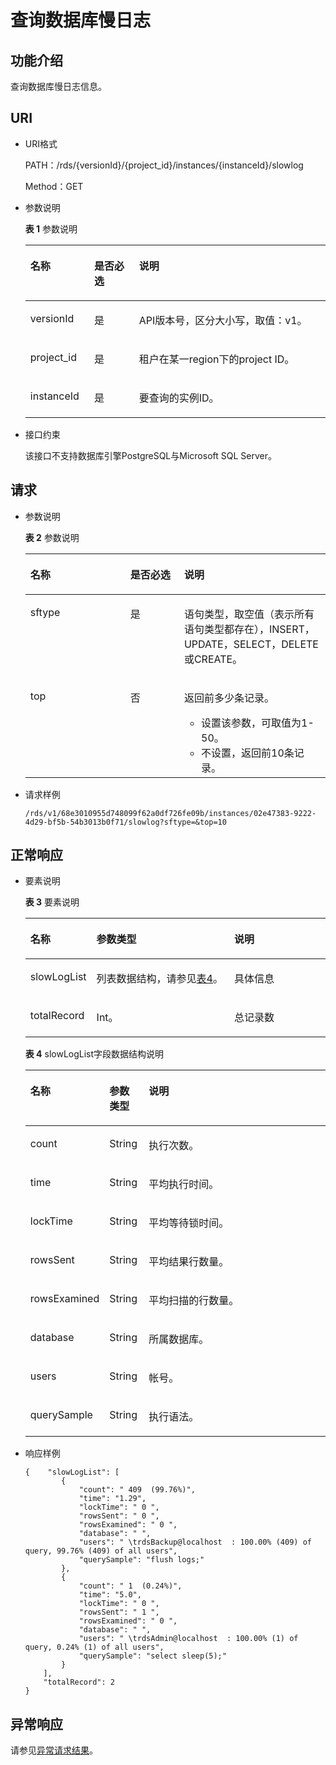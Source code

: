# 查询数据库慢日志<a name="zh-cn_topic_0037147511"></a>

## 功能介绍<a name="section61759636"></a>

查询数据库慢日志信息。

## URI<a name="section18965813"></a>

-   URI格式

    PATH：/rds/\{versionId\}/\{project\_id\}/instances/\{instanceId\}/slowlog

    Method：GET

-   参数说明

    **表 1**  参数说明

    <a name="table58427690"></a>
    <table><thead align="left"><tr id="row1482002"><th class="cellrowborder" valign="top" width="21.3%" id="mcps1.2.4.1.1"><p id="p52933326"><a name="p52933326"></a><a name="p52933326"></a>名称</p>
    </th>
    <th class="cellrowborder" valign="top" width="14.91%" id="mcps1.2.4.1.2"><p id="p59740974"><a name="p59740974"></a><a name="p59740974"></a>是否必选</p>
    </th>
    <th class="cellrowborder" valign="top" width="63.79%" id="mcps1.2.4.1.3"><p id="p7180698"><a name="p7180698"></a><a name="p7180698"></a>说明</p>
    </th>
    </tr>
    </thead>
    <tbody><tr id="row17851661144942"><td class="cellrowborder" valign="top" width="21.3%" headers="mcps1.2.4.1.1 "><p id="p39523672144946"><a name="p39523672144946"></a><a name="p39523672144946"></a>versionId</p>
    </td>
    <td class="cellrowborder" valign="top" width="14.91%" headers="mcps1.2.4.1.2 "><p id="p47300898144946"><a name="p47300898144946"></a><a name="p47300898144946"></a>是</p>
    </td>
    <td class="cellrowborder" valign="top" width="63.79%" headers="mcps1.2.4.1.3 "><p id="p6167557144946"><a name="p6167557144946"></a><a name="p6167557144946"></a>API版本号，区分大小写，取值：v1。</p>
    </td>
    </tr>
    <tr id="row44765691"><td class="cellrowborder" valign="top" width="21.3%" headers="mcps1.2.4.1.1 "><p id="p2142393"><a name="p2142393"></a><a name="p2142393"></a>project_id</p>
    </td>
    <td class="cellrowborder" valign="top" width="14.91%" headers="mcps1.2.4.1.2 "><p id="p39316155"><a name="p39316155"></a><a name="p39316155"></a>是</p>
    </td>
    <td class="cellrowborder" valign="top" width="63.79%" headers="mcps1.2.4.1.3 "><p id="p30492010"><a name="p30492010"></a><a name="p30492010"></a>租户在某一region下的project ID。</p>
    </td>
    </tr>
    <tr id="row5992637"><td class="cellrowborder" valign="top" width="21.3%" headers="mcps1.2.4.1.1 "><p id="p15641626"><a name="p15641626"></a><a name="p15641626"></a>instanceId</p>
    </td>
    <td class="cellrowborder" valign="top" width="14.91%" headers="mcps1.2.4.1.2 "><p id="p59012183"><a name="p59012183"></a><a name="p59012183"></a>是</p>
    </td>
    <td class="cellrowborder" valign="top" width="63.79%" headers="mcps1.2.4.1.3 "><p id="p15257500"><a name="p15257500"></a><a name="p15257500"></a>要查询的实例ID。</p>
    </td>
    </tr>
    </tbody>
    </table>


-   接口约束

    该接口不支持数据库引擎PostgreSQL与Microsoft SQL Server。


## 请求<a name="section36474591"></a>

-   参数说明

    **表 2**  参数说明

    <a name="table22478116"></a>
    <table><thead align="left"><tr id="row12299945"><th class="cellrowborder" valign="top" width="33.33%" id="mcps1.2.4.1.1"><p id="p56771492"><a name="p56771492"></a><a name="p56771492"></a>名称</p>
    </th>
    <th class="cellrowborder" valign="top" width="17.919999999999998%" id="mcps1.2.4.1.2"><p id="p35088115"><a name="p35088115"></a><a name="p35088115"></a>是否必选</p>
    </th>
    <th class="cellrowborder" valign="top" width="48.75%" id="mcps1.2.4.1.3"><p id="p23565055"><a name="p23565055"></a><a name="p23565055"></a>说明</p>
    </th>
    </tr>
    </thead>
    <tbody><tr id="row53630064175338"><td class="cellrowborder" valign="top" width="33.33%" headers="mcps1.2.4.1.1 "><p id="p50260708175338"><a name="p50260708175338"></a><a name="p50260708175338"></a>sftype</p>
    </td>
    <td class="cellrowborder" valign="top" width="17.919999999999998%" headers="mcps1.2.4.1.2 "><p id="p44585518175338"><a name="p44585518175338"></a><a name="p44585518175338"></a>是</p>
    </td>
    <td class="cellrowborder" valign="top" width="48.75%" headers="mcps1.2.4.1.3 "><p id="p54657188175338"><a name="p54657188175338"></a><a name="p54657188175338"></a>语句类型，取空值（表示所有语句类型都存在），INSERT，UPDATE，SELECT，DELETE或CREATE。</p>
    </td>
    </tr>
    <tr id="row50698138175338"><td class="cellrowborder" valign="top" width="33.33%" headers="mcps1.2.4.1.1 "><p id="p49534384175338"><a name="p49534384175338"></a><a name="p49534384175338"></a>top</p>
    </td>
    <td class="cellrowborder" valign="top" width="17.919999999999998%" headers="mcps1.2.4.1.2 "><p id="p52862197175338"><a name="p52862197175338"></a><a name="p52862197175338"></a>否</p>
    </td>
    <td class="cellrowborder" valign="top" width="48.75%" headers="mcps1.2.4.1.3 "><p id="p3481240119126"><a name="p3481240119126"></a><a name="p3481240119126"></a>返回前多少条记录。</p>
    <a name="ul5678002519211"></a><a name="ul5678002519211"></a><ul id="ul5678002519211"><li>设置该参数，可取值为1-50。</li><li>不设置，返回前10条记录。</li></ul>
    </td>
    </tr>
    </tbody>
    </table>

-   请求样例

    ```
    /rds/v1/68e3010955d748099f62a0df726fe09b/instances/02e47383-9222-4d29-bf5b-54b3013b0f71/slowlog?sftype=&top=10
    ```


## 正常响应<a name="section59835867"></a>

-   要素说明

    **表 3**  要素说明

    <a name="table29752153"></a>
    <table><thead align="left"><tr id="row62070345"><th class="cellrowborder" valign="top" width="19.040000000000003%" id="mcps1.2.4.1.1"><p id="p61642077"><a name="p61642077"></a><a name="p61642077"></a>名称</p>
    </th>
    <th class="cellrowborder" valign="top" width="47.63%" id="mcps1.2.4.1.2"><p id="p26952341"><a name="p26952341"></a><a name="p26952341"></a>参数类型</p>
    </th>
    <th class="cellrowborder" valign="top" width="33.33%" id="mcps1.2.4.1.3"><p id="p35656026"><a name="p35656026"></a><a name="p35656026"></a>说明</p>
    </th>
    </tr>
    </thead>
    <tbody><tr id="row49943891183823"><td class="cellrowborder" valign="top" width="19.040000000000003%" headers="mcps1.2.4.1.1 "><p id="p17747976183823"><a name="p17747976183823"></a><a name="p17747976183823"></a>slowLogList</p>
    </td>
    <td class="cellrowborder" valign="top" width="47.63%" headers="mcps1.2.4.1.2 "><p id="p28299952183823"><a name="p28299952183823"></a><a name="p28299952183823"></a>列表数据结构，请参见<a href="#zh-cn_topic_0037147511__table66531170">表4</a>。</p>
    </td>
    <td class="cellrowborder" valign="top" width="33.33%" headers="mcps1.2.4.1.3 "><p id="p10594789183823"><a name="p10594789183823"></a><a name="p10594789183823"></a>具体信息</p>
    </td>
    </tr>
    <tr id="row6331999514368"><td class="cellrowborder" valign="top" width="19.040000000000003%" headers="mcps1.2.4.1.1 "><p id="p27570747143630"><a name="p27570747143630"></a><a name="p27570747143630"></a>totalRecord</p>
    </td>
    <td class="cellrowborder" valign="top" width="47.63%" headers="mcps1.2.4.1.2 "><p id="p18638029143630"><a name="p18638029143630"></a><a name="p18638029143630"></a>Int。</p>
    </td>
    <td class="cellrowborder" valign="top" width="33.33%" headers="mcps1.2.4.1.3 "><p id="p33285367143630"><a name="p33285367143630"></a><a name="p33285367143630"></a>总记录数</p>
    </td>
    </tr>
    </tbody>
    </table>

    **表 4**  slowLogList字段数据结构说明

    <a name="table66531170"></a>
    <table><thead align="left"><tr id="row12984378"><th class="cellrowborder" valign="top" width="19.040000000000003%" id="mcps1.2.4.1.1"><p id="p45101667"><a name="p45101667"></a><a name="p45101667"></a>名称</p>
    </th>
    <th class="cellrowborder" valign="top" width="13.22%" id="mcps1.2.4.1.2"><p id="p29356372"><a name="p29356372"></a><a name="p29356372"></a>参数类型</p>
    </th>
    <th class="cellrowborder" valign="top" width="67.74%" id="mcps1.2.4.1.3"><p id="p29055926"><a name="p29055926"></a><a name="p29055926"></a>说明</p>
    </th>
    </tr>
    </thead>
    <tbody><tr id="row4719792"><td class="cellrowborder" valign="top" width="19.040000000000003%" headers="mcps1.2.4.1.1 "><p id="p46758891"><a name="p46758891"></a><a name="p46758891"></a>count</p>
    </td>
    <td class="cellrowborder" valign="top" width="13.22%" headers="mcps1.2.4.1.2 "><p id="p29373839"><a name="p29373839"></a><a name="p29373839"></a>String</p>
    </td>
    <td class="cellrowborder" valign="top" width="67.74%" headers="mcps1.2.4.1.3 "><p id="p30470722"><a name="p30470722"></a><a name="p30470722"></a>执行次数。</p>
    </td>
    </tr>
    <tr id="row5801050"><td class="cellrowborder" valign="top" width="19.040000000000003%" headers="mcps1.2.4.1.1 "><p id="p123050"><a name="p123050"></a><a name="p123050"></a>time</p>
    </td>
    <td class="cellrowborder" valign="top" width="13.22%" headers="mcps1.2.4.1.2 "><p id="p9967070"><a name="p9967070"></a><a name="p9967070"></a>String</p>
    </td>
    <td class="cellrowborder" valign="top" width="67.74%" headers="mcps1.2.4.1.3 "><p id="p2026335"><a name="p2026335"></a><a name="p2026335"></a>平均执行时间。</p>
    </td>
    </tr>
    <tr id="row1562610185558"><td class="cellrowborder" valign="top" width="19.040000000000003%" headers="mcps1.2.4.1.1 "><p id="p27564685185558"><a name="p27564685185558"></a><a name="p27564685185558"></a>lockTime</p>
    </td>
    <td class="cellrowborder" valign="top" width="13.22%" headers="mcps1.2.4.1.2 "><p id="p18147022185558"><a name="p18147022185558"></a><a name="p18147022185558"></a>String</p>
    </td>
    <td class="cellrowborder" valign="top" width="67.74%" headers="mcps1.2.4.1.3 "><p id="p60622679185558"><a name="p60622679185558"></a><a name="p60622679185558"></a>平均等待锁时间。</p>
    </td>
    </tr>
    <tr id="row46227617185624"><td class="cellrowborder" valign="top" width="19.040000000000003%" headers="mcps1.2.4.1.1 "><p id="p61882053185624"><a name="p61882053185624"></a><a name="p61882053185624"></a>rowsSent</p>
    </td>
    <td class="cellrowborder" valign="top" width="13.22%" headers="mcps1.2.4.1.2 "><p id="p46390393185624"><a name="p46390393185624"></a><a name="p46390393185624"></a>String</p>
    </td>
    <td class="cellrowborder" valign="top" width="67.74%" headers="mcps1.2.4.1.3 "><p id="p66634382185624"><a name="p66634382185624"></a><a name="p66634382185624"></a>平均结果行数量。</p>
    </td>
    </tr>
    <tr id="row26041859185714"><td class="cellrowborder" valign="top" width="19.040000000000003%" headers="mcps1.2.4.1.1 "><p id="p62791567185714"><a name="p62791567185714"></a><a name="p62791567185714"></a>rowsExamined</p>
    </td>
    <td class="cellrowborder" valign="top" width="13.22%" headers="mcps1.2.4.1.2 "><p id="p52952143185714"><a name="p52952143185714"></a><a name="p52952143185714"></a>String</p>
    </td>
    <td class="cellrowborder" valign="top" width="67.74%" headers="mcps1.2.4.1.3 "><p id="p61265200185714"><a name="p61265200185714"></a><a name="p61265200185714"></a>平均扫描的行数量。</p>
    </td>
    </tr>
    <tr id="row8051277185753"><td class="cellrowborder" valign="top" width="19.040000000000003%" headers="mcps1.2.4.1.1 "><p id="p65936923185753"><a name="p65936923185753"></a><a name="p65936923185753"></a>database</p>
    </td>
    <td class="cellrowborder" valign="top" width="13.22%" headers="mcps1.2.4.1.2 "><p id="p39290538185753"><a name="p39290538185753"></a><a name="p39290538185753"></a>String</p>
    </td>
    <td class="cellrowborder" valign="top" width="67.74%" headers="mcps1.2.4.1.3 "><p id="p28417034185753"><a name="p28417034185753"></a><a name="p28417034185753"></a>所属数据库。</p>
    </td>
    </tr>
    <tr id="row62737284185755"><td class="cellrowborder" valign="top" width="19.040000000000003%" headers="mcps1.2.4.1.1 "><p id="p65776751185755"><a name="p65776751185755"></a><a name="p65776751185755"></a>users</p>
    </td>
    <td class="cellrowborder" valign="top" width="13.22%" headers="mcps1.2.4.1.2 "><p id="p26316620185755"><a name="p26316620185755"></a><a name="p26316620185755"></a>String</p>
    </td>
    <td class="cellrowborder" valign="top" width="67.74%" headers="mcps1.2.4.1.3 "><p id="p51271494185755"><a name="p51271494185755"></a><a name="p51271494185755"></a>帐号。</p>
    </td>
    </tr>
    <tr id="row24608043185759"><td class="cellrowborder" valign="top" width="19.040000000000003%" headers="mcps1.2.4.1.1 "><p id="p60502836185759"><a name="p60502836185759"></a><a name="p60502836185759"></a>querySample</p>
    </td>
    <td class="cellrowborder" valign="top" width="13.22%" headers="mcps1.2.4.1.2 "><p id="p1782674185759"><a name="p1782674185759"></a><a name="p1782674185759"></a>String</p>
    </td>
    <td class="cellrowborder" valign="top" width="67.74%" headers="mcps1.2.4.1.3 "><p id="p10178909185759"><a name="p10178909185759"></a><a name="p10178909185759"></a>执行语法。</p>
    </td>
    </tr>
    </tbody>
    </table>


-   响应样例

    ```
    {    "slowLogList": [
            {
                "count": " 409  (99.76%)",
                "time": "1.29",
                "lockTime": " 0 ",
                "rowsSent": " 0 ",
                "rowsExamined": " 0 ",
                "database": " ",
                "users": " \trdsBackup@localhost  : 100.00% (409) of query, 99.76% (409) of all users",
                "querySample": "flush logs;"
            },
            {
                "count": " 1  (0.24%)",
                "time": "5.0",
                "lockTime": " 0 ",
                "rowsSent": " 1 ",
                "rowsExamined": " 0 ",
                "database": " ",
                "users": " \trdsAdmin@localhost  : 100.00% (1) of query, 0.24% (1) of all users",
                "querySample": "select sleep(5);"
            }
        ],
        "totalRecord": 2
    }
    ```


## 异常响应<a name="section1651899"></a>

请参见[异常请求结果](异常请求结果.md)。

